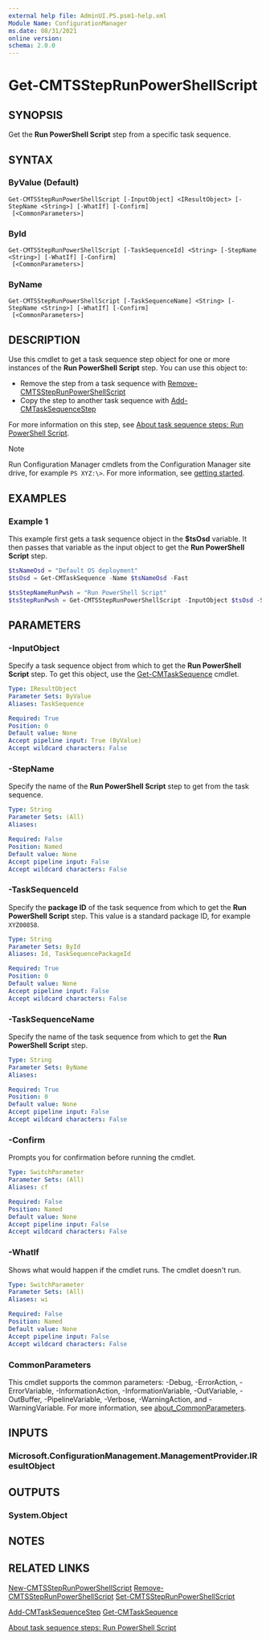 ```yaml
---
external help file: AdminUI.PS.psm1-help.xml
Module Name: ConfigurationManager
ms.date: 08/31/2021
online version:
schema: 2.0.0
---
```


# Get-CMTSStepRunPowerShellScript

## SYNOPSIS

Get the **Run PowerShell Script** step from a specific task sequence.

## SYNTAX

### ByValue (Default)
```
Get-CMTSStepRunPowerShellScript [-InputObject] <IResultObject> [-StepName <String>] [-WhatIf] [-Confirm]
 [<CommonParameters>]
```

### ById
```
Get-CMTSStepRunPowerShellScript [-TaskSequenceId] <String> [-StepName <String>] [-WhatIf] [-Confirm]
 [<CommonParameters>]
```

### ByName
```
Get-CMTSStepRunPowerShellScript [-TaskSequenceName] <String> [-StepName <String>] [-WhatIf] [-Confirm]
 [<CommonParameters>]
```

## DESCRIPTION

Use this cmdlet to get a task sequence step object for one or more instances of the **Run PowerShell Script** step. You can use this object to:

- Remove the step from a task sequence with [Remove-CMTSStepRunPowerShellScript](Remove-CMTSStepRunPowerShellScript.md)
- Copy the step to another task sequence with [Add-CMTaskSequenceStep](Add-CMTaskSequenceStep.md)

For more information on this step, see [About task sequence steps: Run PowerShell Script](/mem/configmgr/osd/understand/task-sequence-steps#BKMK_RunPowerShellScript).

> [!NOTE]
> Run Configuration Manager cmdlets from the Configuration Manager site drive, for example `PS XYZ:\>`. For more information, see [getting started](/powershell/sccm/overview).

## EXAMPLES

### Example 1

This example first gets a task sequence object in the **$tsOsd** variable. It then passes that variable as the input object to get the **Run PowerShell Script** step.

```powershell
$tsNameOsd = "Default OS deployment"
$tsOsd = Get-CMTaskSequence -Name $tsNameOsd -Fast

$tsStepNameRunPwsh = "Run PowerShell Script"
$tsStepRunPwsh = Get-CMTSStepRunPowerShellScript -InputObject $tsOsd -StepName $tsStepNameRunPwsh
```

## PARAMETERS

### -InputObject

Specify a task sequence object from which to get the **Run PowerShell Script** step. To get this object, use the [Get-CMTaskSequence](Get-CMTaskSequence.md) cmdlet.

```yaml
Type: IResultObject
Parameter Sets: ByValue
Aliases: TaskSequence

Required: True
Position: 0
Default value: None
Accept pipeline input: True (ByValue)
Accept wildcard characters: False
```

### -StepName

Specify the name of the **Run PowerShell Script** step to get from the task sequence.

```yaml
Type: String
Parameter Sets: (All)
Aliases:

Required: False
Position: Named
Default value: None
Accept pipeline input: False
Accept wildcard characters: False
```

### -TaskSequenceId

Specify the **package ID** of the task sequence from which to get the **Run PowerShell Script** step. This value is a standard package ID, for example `XYZ00858`.

```yaml
Type: String
Parameter Sets: ById
Aliases: Id, TaskSequencePackageId

Required: True
Position: 0
Default value: None
Accept pipeline input: False
Accept wildcard characters: False
```

### -TaskSequenceName

Specify the name of the task sequence from which to get the **Run PowerShell Script** step.

```yaml
Type: String
Parameter Sets: ByName
Aliases:

Required: True
Position: 0
Default value: None
Accept pipeline input: False
Accept wildcard characters: False
```

### -Confirm

Prompts you for confirmation before running the cmdlet.

```yaml
Type: SwitchParameter
Parameter Sets: (All)
Aliases: cf

Required: False
Position: Named
Default value: None
Accept pipeline input: False
Accept wildcard characters: False
```

### -WhatIf

Shows what would happen if the cmdlet runs. The cmdlet doesn't run.

```yaml
Type: SwitchParameter
Parameter Sets: (All)
Aliases: wi

Required: False
Position: Named
Default value: None
Accept pipeline input: False
Accept wildcard characters: False
```

### CommonParameters
This cmdlet supports the common parameters: -Debug, -ErrorAction, -ErrorVariable, -InformationAction, -InformationVariable, -OutVariable, -OutBuffer, -PipelineVariable, -Verbose, -WarningAction, and -WarningVariable. For more information, see [about_CommonParameters](http://go.microsoft.com/fwlink/?LinkID=113216).

## INPUTS

### Microsoft.ConfigurationManagement.ManagementProvider.IResultObject

## OUTPUTS

### System.Object

## NOTES

## RELATED LINKS

[New-CMTSStepRunPowerShellScript](New-CMTSStepRunPowerShellScript.md)
[Remove-CMTSStepRunPowerShellScript](Remove-CMTSStepRunPowerShellScript.md)
[Set-CMTSStepRunPowerShellScript](Set-CMTSStepRunPowerShellScript.md)

[Add-CMTaskSequenceStep](Add-CMTaskSequenceStep.md)
[Get-CMTaskSequence](Get-CMTaskSequence.md)

[About task sequence steps: Run PowerShell Script](/mem/configmgr/osd/understand/task-sequence-steps#BKMK_RunPowerShellScript)
